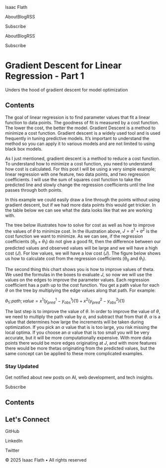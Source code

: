 Isaac Flath

AboutBlogRSS

Subscribe

AboutBlogRSS

Subscribe

# Gradient Descent for Linear Regression - Part 1

Unders the hood of gradient descent for model optimization

## Contents

The goal of linear regression is to find parameter values that fit a linear function to data points. The goodness of fit is measured by a cost function. The lower the cost, the better the model. Gradient Descent is a method to minimize a cost function. Gradient descent is a widely used tool and is used frequently in tuning predictive models. It’s important to understand the method so you can apply it to various models and are not limited to using black box models.

As I just mentioned, gradient descent is a method to reduce a cost function. To understand how to minimize a cost function, you need to understand how cost is calculated. For this post I will be using a very simple example; linear regression with one feature, two data points, and two regression coefficients. I will use the sum of squares cost function to take the predicted line and slowly change the regression coefficients until the line passes through both points.

In this example we could easily draw a line through the points without using gradient descent, but if we had more data points this would get trickier. In the table below we can see what the data looks like that we are working with.

The tree below illustrates how to solve for cost as well as how to improve the values of $\theta$ to minimize cost. In the illustration above, $J = a^1 + a^2$ is the cost function we want to minimize. As we can see, if the regression coefficients ($\theta_0+\theta_1$) do not give a good fit, then the difference between our predicted values and observed values will be large and we will have a high cost ($J$). For low values, we will have a low cost ($J$). The figure below shows us how to calculate cost from the regression coefficients ($\theta_0$ and $\theta_1$).

The second thing this chart shows you is how to improve values of theta. We used the formulas in the boxes to evaluate $J$, so now we will use the values on the edges to improve the parameter values. Each regression coefficient has a path up to the cost function. You get a path value for each $\theta$ on the tree by multiplying the edge values along that path. For example:

$\theta_1; path;value = x^1 (y^1_{pred} - y^1_{obs}) (1) + x^2 (y^2_{pred} - y^2_{obs}) (1)$

The last step is to improve the value of $\theta$. In order to improve the value of $\theta$, we need to multiply the path value by $\alpha$, and subtract that from that $\theta$. $\alpha$ is a value that determines how large the increments will be taken during optimization. If you pick an $\alpha$ value that is is too large, you risk missing the local optima. If you choose an $\alpha$ value that is too small you will be very accurate, but it will be more computationally expensive. With more data points there would be more edges originating at $J$, and with more features there would be more thetas originating from the predicted values, but the same concept can be applied to these more complicated examples.

### Stay Updated

Get notified about new posts on AI, web development, and tech insights.

Subscribe

## Contents

## Let's Connect

GitHub

LinkedIn

Twitter

© 2025 Isaac Flath • All rights reserved

